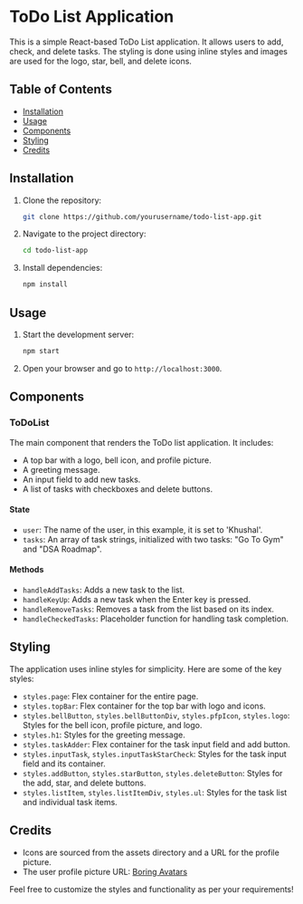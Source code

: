 # ToDo List Application

This is a simple React-based ToDo List application. It allows users to add, check, and delete tasks. The styling is done using inline styles and images are used for the logo, star, bell, and delete icons.

## Table of Contents
- [Installation](#installation)
- [Usage](#usage)
- [Components](#components)
- [Styling](#styling)
- [Credits](#credits)

## Installation

1. Clone the repository:
    ```bash
    git clone https://github.com/yourusername/todo-list-app.git
    ```
2. Navigate to the project directory:
    ```bash
    cd todo-list-app
    ```
3. Install dependencies:
    ```bash
    npm install
    ```

## Usage

1. Start the development server:
    ```bash
    npm start
    ```
2. Open your browser and go to `http://localhost:3000`.

## Components

### ToDoList

The main component that renders the ToDo list application. It includes:
- A top bar with a logo, bell icon, and profile picture.
- A greeting message.
- An input field to add new tasks.
- A list of tasks with checkboxes and delete buttons.

#### State

- `user`: The name of the user, in this example, it is set to 'Khushal'.
- `tasks`: An array of task strings, initialized with two tasks: "Go To Gym" and "DSA Roadmap".

#### Methods

- `handleAddTasks`: Adds a new task to the list.
- `handleKeyUp`: Adds a new task when the Enter key is pressed.
- `handleRemoveTasks`: Removes a task from the list based on its index.
- `handleCheckedTasks`: Placeholder function for handling task completion.

## Styling

The application uses inline styles for simplicity. Here are some of the key styles:

- `styles.page`: Flex container for the entire page.
- `styles.topBar`: Flex container for the top bar with logo and icons.
- `styles.bellButton`, `styles.bellButtonDiv`, `styles.pfpIcon`, `styles.logo`: Styles for the bell icon, profile picture, and logo.
- `styles.h1`: Styles for the greeting message.
- `styles.taskAdder`: Flex container for the task input field and add button.
- `styles.inputTask`, `styles.inputTaskStarCheck`: Styles for the task input field and its container.
- `styles.addButton`, `styles.starButton`, `styles.deleteButton`: Styles for the add, star, and delete buttons.
- `styles.listItem`, `styles.listItemDiv`, `styles.ul`: Styles for the task list and individual task items.

## Credits

- Icons are sourced from the assets directory and a URL for the profile picture.
- The user profile picture URL: [Boring Avatars](https://source.boringavatars.com/beam/250/?colors=264653,f4a261,e76f51)

Feel free to customize the styles and functionality as per your requirements!
